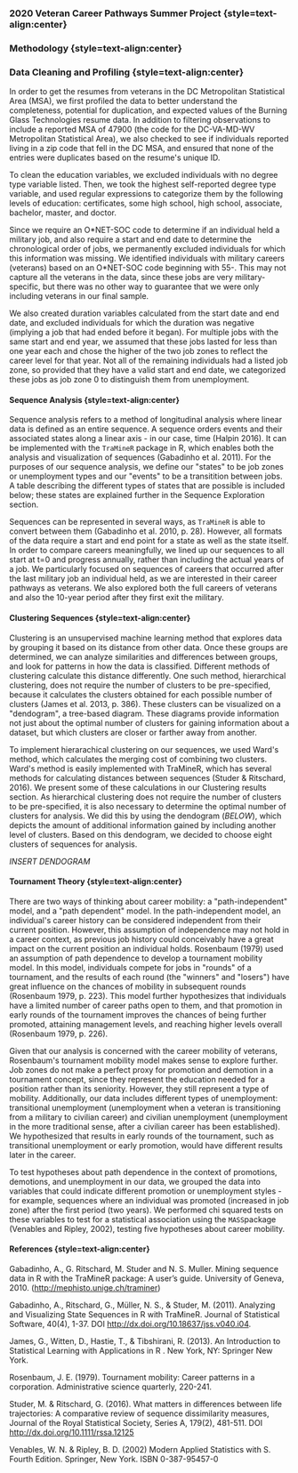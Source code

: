 ### 2020 Veteran Career Pathways Summer Project {style=text-align:center}

### Methodology {style=text-align:center}

### Data Cleaning and Profiling {style=text-align:center}

In order to get the resumes from veterans in the DC Metropolitan Statistical Area (MSA), we first profiled the data to better understand the completeness, potential for duplication, and expected values of the Burning Glass Technologies resume data. In addition to filtering observations to include a reported MSA of 47900 (the code for the DC-VA-MD-WV Metropolitan Statistical Area), we also checked to see if individuals reported living in a zip code that fell in the DC MSA, and ensured that none of the entries were duplicates based on the resume's unique ID.

To clean the education variables, we excluded individuals with no degree type variable listed. Then, we took the highest self-reported degree type variable, and used regular expressions to categorize them by the following levels of education:  certificates, some high school, high school, associate, bachelor, master, and doctor. 

Since we require an O\*NET-SOC code to determine if an individual held a military job, and also require a start and end date to determine the chronological order of jobs, we permanently excluded individuals for which this information was missing. We identified individuals with military careers (veterans) based on an O\*NET-SOC code beginning with 55-. This may not capture all the veterans in the data, since these jobs are very military-specific, but there was no other way to guarantee that we were only including veterans in our final sample.

We also created duration variables calculated from the start date and end date, and excluded individuals for which the duration was negative (implying a job that had ended before it began). For multiple jobs with the same start and end year, we assumed that these jobs lasted for less than one year each and chose the higher of the two job zones to reflect the career level for that year. Not all of the remaining individuals had a listed job zone, so provided that they have a valid start and end date, we categorized these jobs as job zone 0 to distinguish them from unemployment.


#### Sequence Analysis {style=text-align:center}

Sequence analysis refers to a method of longitudinal analysis where linear data is defined as an entire sequence. A sequence orders events and their associated states along a linear axis - in our case, time (Halpin 2016). It can be implemented with the `TraMineR` package in R, which enables both the analysis and visualization of sequences (Gabadinho et al. 2011). For the purposes of our sequence analysis, we define our "states" to be job zones or unemployment types and our "events" to be a transitition between jobs. A table describing the different types of states that are possible is included below; these states are explained further in the Sequence Exploration section.

Sequences can be represented in several ways, as `TraMineR` is able to convert between them (Gabadinho et al. 2010, p. 28). However, all formats of the data require a start and end point for a state as well as the state itself. In order to compare careers meaningfully, we lined up our sequences to all start at t=0 and progress annually, rather than including the actual years of a job. We particularly focused on sequences of careers that occurred after the last military job an individual held, as we are interested in their career pathways as veterans. We also explored both the full careers of veterans and also the 10-year period after they first exit the military.

#### Clustering Sequences {style=text-align:center}

Clustering is an unsupervised machine learning method that explores data by grouping it based on its distance from other data. Once these groups are determined, we can analyze similarities and differences between groups, and look for patterns in how the data is classified. Different methods of clustering calculate this distance differently. One such method, hierarchical clustering, does not require the number of clusters to be pre-specified, because it calculates the clusters obtained for each possible number of clusters (James et al. 2013, p. 386). These clusters can be visualized on a "dendogram", a tree-based diagram. These diagrams provide information not just about the optimal number of clusters for gaining information about a dataset, but which clusters are closer or farther away from another. 

To implement hierarachical clustering on our sequences, we used Ward's method, which calculates the merging cost of combining two clusters. Ward's method is easily implemented with TraMineR, which has several methods for calculating distances between sequences (Studer & Ritschard, 2016). We present some of these calculations in our Clustering results section. As hierarchical clustering does not require the number of clusters to be pre-specified, it is also necessary to determine the optimal number of clusters for analysis. We did this by using the dendogram (*BELOW*), which depicts the amount of additional information gained by including another level of clusters. Based on this dendogram, we decided to choose eight clusters of sequences for analysis.

*INSERT DENDOGRAM*

#### Tournament Theory {style=text-align:center}

There are two ways of thinking about career mobility: a "path-independent" model, and a "path dependent" model. In the path-independent model, an individual's career history can be considered independent from their current position. However, this assumption of independence may not hold in a career context, as previous job history could conceivably have a great impact on the current position an individual holds. Rosenbaum (1979) used an assumption of path dependence to develop a tournament mobility model. In this model, individuals compete for jobs in "rounds" of a tournament, and the results of each round (the "winners" and "losers") have great influence on the chances of mobility in subsequent rounds (Rosenbaum 1979, p. 223). This model further hypothesizes that individuals have a limited number of career paths open to them, and that promotion in early rounds of the tournament improves the chances of being further promoted, attaining management levels, and reaching higher levels overall (Rosenbaum 1979, p. 226). 

Given that our analysis is concerned with the career mobility of veterans, Rosenbaum's tournament mobility model makes sense to explore further. Job zones do not make a perfect proxy for promotion and demotion in a tournament concept, since they represent the education needed for a position rather than its seniority. However, they still represent a type of mobility. Additionally, our data includes different types of unemployment: transitional unemployment (unemployment when a veteran is transitioning from a military to civilian career) and civilian unemployment (unemployment in the more traditional sense, after a civilian career has been established). We hypothesized that results in early rounds of the tournament, such as transitional unemployment or early promotion, would have different results later in the career.

To test hypotheses about path dependence in the context of promotions, demotions, and unemployment in our data, we grouped the data into variables that could indicate different promotion or unemployment styles - for example, sequences where an individual was promoted (increased in job zone) after the first period (two years). We performed chi squared tests on these variables to test for a statistical association using the `MASS`package (Venables and Ripley, 2002), testing five hypotheses about career mobility.

#### References {style=text-align:center}

Gabadinho, A., G. Ritschard, M. Studer and N. S. Muller. Mining sequence data in R with the TraMineR package: A user’s guide. University of Geneva, 2010. (http://mephisto.unige.ch/traminer)

Gabadinho, A., Ritschard, G., Müller, N. S., & Studer, M. (2011). Analyzing and Visualizing State Sequences in R with TraMineR. Journal of Statistical Software, 40(4), 1-37. DOI http://dx.doi.org/10.18637/jss.v040.i04.

James, G., Witten, D., Hastie, T., & Tibshirani, R. (2013). An Introduction to Statistical Learning with Applications in R . New York, NY: Springer New York.

Rosenbaum, J. E. (1979). Tournament mobility: Career patterns in a corporation. Administrative science quarterly, 220-241.

Studer, M. & Ritschard, G. (2016). What matters in differences between life trajectories: A comparative review of sequence dissimilarity measures, Journal of the Royal Statistical Society, Series A, 179(2), 481-511. DOI http://dx.doi.org/10.1111/rssa.12125

Venables, W. N. & Ripley, B. D. (2002) Modern Applied Statistics with S. Fourth Edition. Springer, New York. ISBN 0-387-95457-0